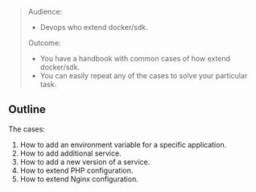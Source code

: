 > Audience:
>
> - Devops who extend docker/sdk.
>
> Outcome:
> - You have a handbook with common cases of how extend docker/sdk.
> - You can easily repeat any of the cases to solve your particular task.

## Outline

The cases:
1. How to add an environment variable for a specific application.
2. How to add additional service.
3. How to add a new version of a service.
4. How to extend PHP configuration.
5. How to extend Nginx configuration.
